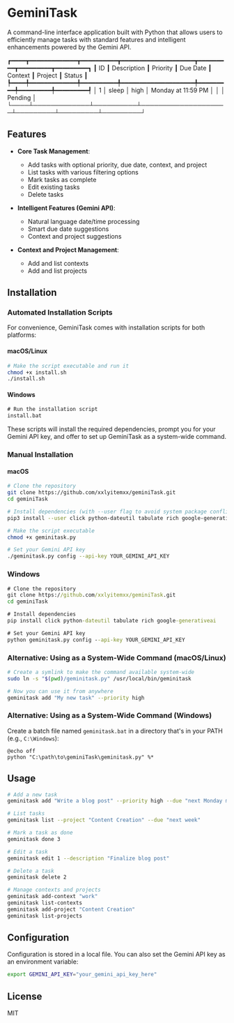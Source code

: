 # GeminiTask

A command-line interface application built with Python that allows users to efficiently manage tasks with standard features and intelligent enhancements powered by the Gemini API.

┏━━━━┳━━━━━━━━━━━━━┳━━━━━━━━━━┳━━━━━━━━━━━━━━━━━━━━┳━━━━━━━━━┳━━━━━━━━━┳━━━━━━━━━┓
┃ ID ┃ Description ┃ Priority ┃ Due Date           ┃ Context ┃ Project ┃ Status  ┃
┡━━━━╇━━━━━━━━━━━━━╇━━━━━━━━━━╇━━━━━━━━━━━━━━━━━━━━╇━━━━━━━━━╇━━━━━━━━━╇━━━━━━━━━┩
│ 1  │ sleep       │ high     │ Monday at 11:59 PM │         │         │ Pending │
└────┴─────────────┴──────────┴────────────────────┴─────────┴─────────┴─────────┘

## Features

- **Core Task Management**:
  - Add tasks with optional priority, due date, context, and project
  - List tasks with various filtering options
  - Mark tasks as complete
  - Edit existing tasks
  - Delete tasks

- **Intelligent Features (Gemini API)**:
  - Natural language date/time processing
  - Smart due date suggestions
  - Context and project suggestions

- **Context and Project Management**:
  - Add and list contexts
  - Add and list projects

## Installation

### Automated Installation Scripts

For convenience, GeminiTask comes with installation scripts for both platforms:

#### macOS/Linux
```bash
# Make the script executable and run it
chmod +x install.sh
./install.sh
```

#### Windows
```cmd
# Run the installation script
install.bat
```

These scripts will install the required dependencies, prompt you for your Gemini API key, and offer to set up GeminiTask as a system-wide command.

### Manual Installation

#### macOS

```bash
# Clone the repository
git clone https://github.com/xxlyitemxx/geminiTask.git
cd geminiTask

# Install dependencies (with --user flag to avoid system package conflicts)
pip3 install --user click python-dateutil tabulate rich google-generativeai

# Make the script executable
chmod +x geminitask.py

# Set your Gemini API key
./geminitask.py config --api-key YOUR_GEMINI_API_KEY
```

### Windows

```cmd
# Clone the repository
git clone https://github.com/xxlyitemxx/geminiTask.git
cd geminiTask

# Install dependencies
pip install click python-dateutil tabulate rich google-generativeai

# Set your Gemini API key
python geminitask.py config --api-key YOUR_GEMINI_API_KEY
```

### Alternative: Using as a System-Wide Command (macOS/Linux)

```bash
# Create a symlink to make the command available system-wide
sudo ln -s "$(pwd)/geminitask.py" /usr/local/bin/geminitask

# Now you can use it from anywhere
geminitask add "My new task" --priority high
```

### Alternative: Using as a System-Wide Command (Windows)

Create a batch file named `geminitask.bat` in a directory that's in your PATH (e.g., `C:\Windows`):

```batch
@echo off
python "C:\path\to\geminiTask\geminitask.py" %*
```

## Usage

```bash
# Add a new task
geminitask add "Write a blog post" --priority high --due "next Monday morning" --project "Content Creation"

# List tasks
geminitask list --project "Content Creation" --due "next week"

# Mark a task as done
geminitask done 3

# Edit a task
geminitask edit 1 --description "Finalize blog post"

# Delete a task
geminitask delete 2

# Manage contexts and projects
geminitask add-context "work"
geminitask list-contexts
geminitask add-project "Content Creation"
geminitask list-projects
```

## Configuration

Configuration is stored in a local file. You can also set the Gemini API key as an environment variable:
```bash
export GEMINI_API_KEY="your_gemini_api_key_here"
```

## License

MIT
